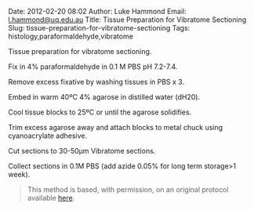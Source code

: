 Date: 2012-02-20 08:02
Author: Luke Hammond
Email: l.hammond@uq.edu.au
Title: Tissue Preparation for Vibratome Sectioning
Slug: tissue-preparation-for-vibratome-sectioning
Tags: histology,paraformaldehyde,vibratome

Tissue preparation for vibratome sectioning.









Fix in 4% paraformaldehyde in 0.1 M PBS pH 7.2-7.4.



Remove excess fixative by washing tissues in PBS x 3.



Embed in warm 40ºC 4% agarose in distilled water (dH20).



Cool tissue blocks to 25ºC or until the agarose solidifies.



Trim excess agarose away and attach blocks to metal chuck using cyanoacrylate adhesive.



Cut sections to 30-50µm Vibratome sections.



Collect sections in 0.1M PBS (add azide 0.05% for long term storage>1 week).







>This method is based, with permission, on an original protocol available [here](http://web.qbi.uq.edu.au/microscopy/?page_id=458).

